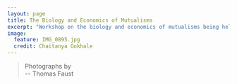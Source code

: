 ```yaml
---
layout: page
title: The Biology and Economics of Mutualisms
excerpt: "Workshop on the biology and economics of mutualisms being held at the Max Planck Institute for Evolutionary Biology"
image:
  feature: IMG_0895.jpg
  credit: Chaitanya Gokhale
---
```

> Photographs by  
-- Thomas Faust


<figure class="third">
  <a href="{{ site.url }}/images/faust/TNT5337.jpg"><img src="{{ site.url }}/images/faust/TNT5337.jpg" alt=""></a>
  <a href="{{ site.url }}/images/faust/TNT5340.jpg"><img src="{{ site.url }}/images/faust/TNT5340.jpg" alt=""></a>
  <a href="{{ site.url }}/images/faust/TNT5341.jpg"><img src="{{ site.url }}/images/faust/TNT5341.jpg" alt=""></a>
  <a href="{{ site.url }}/images/faust/TNT5343.jpg"><img src="{{ site.url }}/images/faust/TNT5343.jpg" alt=""></a>
  <a href="{{ site.url }}/images/faust/TNT5344.jpg"><img src="{{ site.url }}/images/faust/TNT5344.jpg" alt=""></a>
  <a href="{{ site.url }}/images/faust/TNT5346.jpg"><img src="{{ site.url }}/images/faust/TNT5346.jpg" alt=""></a>
  <a href="{{ site.url }}/images/faust/TNT5347.jpg"><img src="{{ site.url }}/images/faust/TNT5347.jpg" alt=""></a>
  <a href="{{ site.url }}/images/faust/TNT5349.jpg"><img src="{{ site.url }}/images/faust/TNT5349.jpg" alt=""></a>
  <a href="{{ site.url }}/images/faust/TNT5350.jpg"><img src="{{ site.url }}/images/faust/TNT5350.jpg" alt=""></a>
  <a href="{{ site.url }}/images/faust/TNT5352.jpg"><img src="{{ site.url }}/images/faust/TNT5352.jpg" alt=""></a>
  <a href="{{ site.url }}/images/faust/TNT5357.jpg"><img src="{{ site.url }}/images/faust/TNT5357.jpg" alt=""></a>
  <a href="{{ site.url }}/images/faust/TNT5358.jpg"><img src="{{ site.url }}/images/faust/TNT5358.jpg" alt=""></a>
  <a href="{{ site.url }}/images/faust/TNT5359.jpg"><img src="{{ site.url }}/images/faust/TNT5359.jpg" alt=""></a>
  <a href="{{ site.url }}/images/faust/TNT5361.jpg"><img src="{{ site.url }}/images/faust/TNT5361.jpg" alt=""></a>
  <a href="{{ site.url }}/images/faust/TNT5364.jpg"><img src="{{ site.url }}/images/faust/TNT5364.jpg" alt=""></a>
  <a href="{{ site.url }}/images/faust/TNT5366.jpg"><img src="{{ site.url }}/images/faust/TNT5366.jpg" alt=""></a>
  <a href="{{ site.url }}/images/faust/TNT5368.jpg"><img src="{{ site.url }}/images/faust/TNT5368.jpg" alt=""></a>
  <a href="{{ site.url }}/images/faust/TNT5373.jpg"><img src="{{ site.url }}/images/faust/TNT5373.jpg" alt=""></a>
  <a href="{{ site.url }}/images/faust/TNT5377.jpg"><img src="{{ site.url }}/images/faust/TNT5377.jpg" alt=""></a>
  <a href="{{ site.url }}/images/faust/TNT5378.jpg"><img src="{{ site.url }}/images/faust/TNT5378.jpg" alt=""></a>
  <a href="{{ site.url }}/images/faust/TNT5379.jpg"><img src="{{ site.url }}/images/faust/TNT5379.jpg" alt=""></a>
  <a href="{{ site.url }}/images/faust/TNT5381.jpg"><img src="{{ site.url }}/images/faust/TNT5381.jpg" alt=""></a>
  <a href="{{ site.url }}/images/faust/TNT5385.jpg"><img src="{{ site.url }}/images/faust/TNT5385.jpg" alt=""></a>
  <a href="{{ site.url }}/images/faust/TNT5388.jpg"><img src="{{ site.url }}/images/faust/TNT5388.jpg" alt=""></a>
  <a href="{{ site.url }}/images/faust/TNT5396.jpg"><img src="{{ site.url }}/images/faust/TNT5396.jpg" alt=""></a>
  <a href="{{ site.url }}/images/faust/TNT5399.jpg"><img src="{{ site.url }}/images/faust/TNT5399.jpg" alt=""></a>
  <a href="{{ site.url }}/images/faust/TNT5405.jpg"><img src="{{ site.url }}/images/faust/TNT5405.jpg" alt=""></a>
  <a href="{{ site.url }}/images/faust/TNT5406.jpg"><img src="{{ site.url }}/images/faust/TNT5406.jpg" alt=""></a>
  <a href="{{ site.url }}/images/faust/TNT5408.jpg"><img src="{{ site.url }}/images/faust/TNT5408.jpg" alt=""></a>
  <a href="{{ site.url }}/images/faust/TNT5410.jpg"><img src="{{ site.url }}/images/faust/TNT5410.jpg" alt=""></a>
  <a href="{{ site.url }}/images/faust/TNT5412.jpg"><img src="{{ site.url }}/images/faust/TNT5412.jpg" alt=""></a>
  <a href="{{ site.url }}/images/faust/TNT5414.jpg"><img src="{{ site.url }}/images/faust/TNT5414.jpg" alt=""></a>
  <a href="{{ site.url }}/images/faust/TNT5416.jpg"><img src="{{ site.url }}/images/faust/TNT5416.jpg" alt=""></a>
  <a href="{{ site.url }}/images/faust/TNT5419.jpg"><img src="{{ site.url }}/images/faust/TNT5419.jpg" alt=""></a>
  <a href="{{ site.url }}/images/faust/TNT5422.jpg"><img src="{{ site.url }}/images/faust/TNT5422.jpg" alt=""></a>
  <a href="{{ site.url }}/images/faust/TNT5424.jpg"><img src="{{ site.url }}/images/faust/TNT5424.jpg" alt=""></a>
  <a href="{{ site.url }}/images/faust/TNT5425.jpg"><img src="{{ site.url }}/images/faust/TNT5425.jpg" alt=""></a>
  <a href="{{ site.url }}/images/faust/TNT5426.jpg"><img src="{{ site.url }}/images/faust/TNT5426.jpg" alt=""></a>
  <a href="{{ site.url }}/images/faust/TNT5431.jpg"><img src="{{ site.url }}/images/faust/TNT5431.jpg" alt=""></a>
  <a href="{{ site.url }}/images/faust/TNT5432.jpg"><img src="{{ site.url }}/images/faust/TNT5432.jpg" alt=""></a>
  <a href="{{ site.url }}/images/faust/TNT5435.jpg"><img src="{{ site.url }}/images/faust/TNT5435.jpg" alt=""></a>
  <a href="{{ site.url }}/images/faust/TNT5436.jpg"><img src="{{ site.url }}/images/faust/TNT5436.jpg" alt=""></a>
  <a href="{{ site.url }}/images/faust/TNT5437.jpg"><img src="{{ site.url }}/images/faust/TNT5437.jpg" alt=""></a>
  <a href="{{ site.url }}/images/faust/TNT5464.jpg"><img src="{{ site.url }}/images/faust/TNT5464.jpg" alt=""></a>
  <a href="{{ site.url }}/images/faust/TNT5473.jpg"><img src="{{ site.url }}/images/faust/TNT5473.jpg" alt=""></a>
  <a href="{{ site.url }}/images/faust/TNT5476.jpg"><img src="{{ site.url }}/images/faust/TNT5476.jpg" alt=""></a>
</figure>
